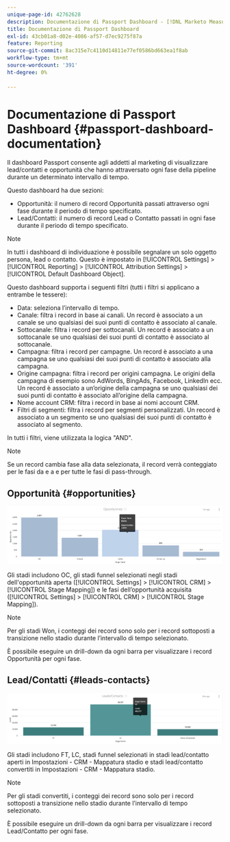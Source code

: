 ```yaml
---
unique-page-id: 42762628
description: Documentazione di Passport Dashboard - [!DNL Marketo Measure] - Documentazione del prodotto
title: Documentazione di Passport Dashboard
exl-id: 43cb01a8-d02e-4086-af57-d7ec9275f87a
feature: Reporting
source-git-commit: 8ac315e7c4110d14811e77ef0586bd663ea1f8ab
workflow-type: tm+mt
source-wordcount: '391'
ht-degree: 0%

---
```


# Documentazione di Passport Dashboard {#passport-dashboard-documentation}

Il dashboard Passport consente agli addetti al marketing di visualizzare lead/contatti e opportunità che hanno attraversato ogni fase della pipeline durante un determinato intervallo di tempo.

Questo dashboard ha due sezioni:

* Opportunità: il numero di record Opportunità passati attraverso ogni fase durante il periodo di tempo specificato.
* Lead/Contatti: il numero di record Lead o Contatto passati in ogni fase durante il periodo di tempo specificato.

>[!NOTE]
>
>In tutti i dashboard di individuazione è possibile segnalare un solo oggetto persona, lead o contatto. Questo è impostato in [!UICONTROL Settings] > [!UICONTROL Reporting] > [!UICONTROL Attribution Settings] > [!UICONTROL Default Dashboard Object].

Questo dashboard supporta i seguenti filtri (tutti i filtri si applicano a entrambe le tessere):

* Data: seleziona l’intervallo di tempo.
* Canale: filtra i record in base ai canali. Un record è associato a un canale se uno qualsiasi dei suoi punti di contatto è associato al canale.
* Sottocanale: filtra i record per sottocanali. Un record è associato a un sottocanale se uno qualsiasi dei suoi punti di contatto è associato al sottocanale.
* Campagna: filtra i record per campagne. Un record è associato a una campagna se uno qualsiasi dei suoi punti di contatto è associato alla campagna.
* Origine campagna: filtra i record per origini campagna. Le origini della campagna di esempio sono AdWords, BingAds, Facebook, LinkedIn ecc. Un record è associato a un’origine della campagna se uno qualsiasi dei suoi punti di contatto è associato all’origine della campagna.
* Nome account CRM: filtra i record in base ai nomi account CRM.
* Filtri di segmenti: filtra i record per segmenti personalizzati. Un record è associato a un segmento se uno qualsiasi dei suoi punti di contatto è associato al segmento.

In tutti i filtri, viene utilizzata la logica &quot;AND&quot;.

>[!NOTE]
>
>Se un record cambia fase alla data selezionata, il record verrà conteggiato per le fasi da e a e per tutte le fasi di pass-through.

## Opportunità {#opportunities}

![](assets/one-1.png)

Gli stadi includono OC, gli stadi funnel selezionati negli stadi dell&#39;opportunità aperta ([!UICONTROL Settings] > [!UICONTROL CRM] > [!UICONTROL Stage Mapping]) e le fasi dell’opportunità acquisita ([!UICONTROL Settings] > [!UICONTROL CRM] > [!UICONTROL Stage Mapping]).

>[!NOTE]
>
>Per gli stadi Won, i conteggi dei record sono solo per i record sottoposti a transizione nello stadio durante l’intervallo di tempo selezionato.

È possibile eseguire un drill-down da ogni barra per visualizzare i record Opportunità per ogni fase.

## Lead/Contatti {#leads-contacts}

![](assets/two-1.png)

Gli stadi includono FT, LC, stadi funnel selezionati in stadi lead/contatto aperti in Impostazioni - CRM - Mappatura stadio e stadi lead/contatto convertiti in Impostazioni - CRM - Mappatura stadio.

>[!NOTE]
>
>Per gli stadi convertiti, i conteggi dei record sono solo per i record sottoposti a transizione nello stadio durante l’intervallo di tempo selezionato.

È possibile eseguire un drill-down da ogni barra per visualizzare i record Lead/Contatto per ogni fase.
